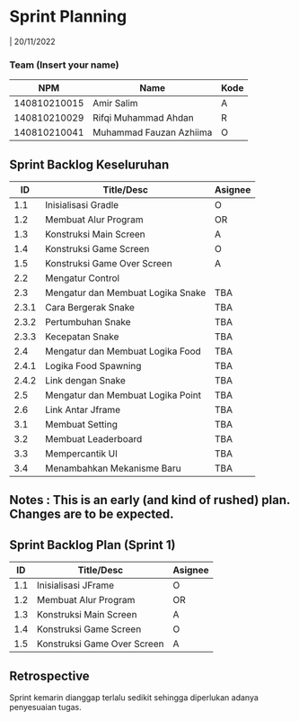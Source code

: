 # Sprint Planning 
| 20/11/2022

### Team (Insert your name)
| NPM           | Name                    | Kode| 
| ------------- |-------------------------|-----|
| 140810210015  | Amir Salim              | A   |
| 140810210029  | Rifqi Muhammad Ahdan    | R   |
| 140810210041  | Muhammad Fauzan Azhiima | O   |

## Sprint Backlog Keseluruhan 
| ID    | Title/Desc | Asignee | 
|-------|------------|---------|
| 1.1   | Inisialisasi Gradle | O | 
| 1.2   | Membuat Alur Program | OR | 
| 1.3   | Konstruksi Main Screen | A | 
| 1.4   | Konstruksi Game Screen | O | 
| 1.5   | Konstruksi Game Over Screen | A | 
| 2.2   | Mengatur Control |  | 
| 2.3   | Mengatur dan Membuat Logika Snake | TBA | 
| 2.3.1 | Cara Bergerak Snake | TBA | 
| 2.3.2 | Pertumbuhan Snake | TBA | 
| 2.3.3 | Kecepatan Snake | TBA | 
| 2.4   | Mengatur dan Membuat Logika Food | TBA | 
| 2.4.1 | Logika Food Spawning | TBA | 
| 2.4.2 | Link dengan Snake | TBA | 
| 2.5   | Mengatur dan Membuat Logika Point | TBA | 
| 2.6   | Link Antar Jframe | TBA | 
| 3.1   | Membuat Setting | TBA | 
| 3.2   | Membuat Leaderboard | TBA | 
| 3.3   | Mempercantik UI | TBA | 
| 3.4   | Menambahkan Mekanisme Baru | TBA | 

## Notes : This is an early (and kind of rushed) plan. Changes are to be expected.


## Sprint Backlog Plan (Sprint 1)
| ID  | Title/Desc | Asignee | 
|-------|------------|---------|
| 1.1   | Inisialisasi JFrame | O | 
| 1.2   | Membuat Alur Program | OR | 
| 1.3   | Konstruksi Main Screen | A | 
| 1.4   | Konstruksi Game Screen | O | 
| 1.5   | Konstruksi Game Over Screen | A | 

## Retrospective 

Sprint kemarin dianggap terlalu sedikit sehingga diperlukan adanya penyesuaian tugas. 
